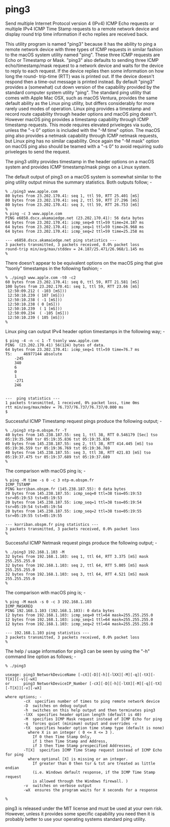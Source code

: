 # ping3
Send multiple Internet Protocol version 4 (IPv4) ICMP Echo
requests or multiple IPv4 ICMP Time Stamp requests to a remote
network device and display round trip time information if
echo replies are received back.

This utility program is named "ping3" because it has the ability
to ping a remote network device with three types of ICMP requests
in similar fashion to the macOS system utility named "ping". These
three ICMP requests are Echo or Timestamp or Mask. "ping3" also
defaults to sending three ICMP echo/timestamp/mask request to a
network device and waits for the device to reply to each request.
If the device replies then some information on how long the round-
trip-time (RTT) was is printed out. If the device doesn't respond
then a time-out message is printed instead.
By default "ping3" provides a (somewhat) cut down version of the
capability provided by the standard computer system utility "ping".
The standard ping utility that comes with Apple Mac OSX, such as
macOS Ventura, provides the same default ability as the Linux ping
utility, but differs considerably for more rarely used modes of
operation. Linux ping provides a timestamp and record route
capability through header options and macOS ping doesn't. However
macOS ping provides a timestamp capability through ICMP timestamp
requests. This mode requires elevated priveleges via sudo, unless
the "-s 0" option is included with the "-M time" option. The macOS
ping also provides a netmask capability through ICMP netmask
requests, but Linux ping has no similar capability. Once again
the "-M mask" option on macOS ping also should be teamed with
a "-s 0" to avoid requiring sudo priveleges to send the request.

The ping3 utility provides timestamp in the header options on a
macOS system and provides ICMP timestamp/mask pings on a Linux system.

The default output of ping3 on a macOS system is somewhat similar
to the ping utility output minus the summary statistics.
Both outputs follow; -
```
% ./ping3 www.apple.com
80 bytes from 23.202.170.41: seq 1, ttl 59, RTT 25.401 [mS]
80 bytes from 23.202.170.41: seq 2, ttl 59, RTT 27.296 [mS]
80 bytes from 23.202.170.41: seq 3, ttl 59, RTT 26.753 [mS] 
%
% ping -c 3 www.apple.com
PING e6858.dscx.akamaiedge.net (23.202.170.41): 56 data bytes
64 bytes from 23.202.170.41: icmp_seq=0 ttl=59 time=24.187 ms
64 bytes from 23.202.170.41: icmp_seq=1 ttl=59 time=26.968 ms
64 bytes from 23.202.170.41: icmp_seq=2 ttl=59 time=25.258 ms

--- e6858.dscx.akamaiedge.net ping statistics ---
3 packets transmitted, 3 packets received, 0.0% packet loss
round-trip min/avg/max/stddev = 24.187/25.471/26.968/1.145 ms
%
```
There doesn't appear to be equivalent options on the macOS ping
that give "tsonly" timestamps in the following fashion; -
```
% ./ping3 www.apple.com -t0 -c2
60 bytes from 23.202.170.41: seq 0, ttl 59, RTT 21.581 [mS]
100 bytes from 23.202.170.41: seq 1, ttl 59, RTT 23.66 [mS]
 12:50:09.212 ( -103 [mS]))
 12:50:10.239 ( 107 [mS]))
 12:50:10.238 ( -1 [mS]))
 12:50:10.238 ( 0 [mS]))
 12:50:10.239  ( 1 [mS]))
 12:50:09.234  ( -105 [mS]))
 12:50:10.239 ( 105 [mS]))
%
```
Linux ping can output IPv4 header option timestamps in the
following way; -
```
$ ping -4 -n -c 1 -T tsonly www.apple.com
PING  (23.202.170.41) 56(124) bytes of data.
64 bytes from 23.202.170.41: icmp_seq=1 ttl=59 time=76.7 ms
TS: 	46977144 absolute
	-245
	340
	6
	0
	1
	-271
	246


---  ping statistics ---
1 packets transmitted, 1 received, 0% packet loss, time 0ms
rtt min/avg/max/mdev = 76.737/76.737/76.737/0.000 ms
$
```
Successful ICMP Timestamp request pings produce the following output; -
```
% ./ping3 ntp-m.obspm.fr -T       
40 bytes from 145.238.187.55: seq 1, ttl 38, RTT 0.546179 [Sec] tso 05:19:35.508 tsr 05:19:35.836 tst 05:19:35.836
40 bytes from 145.238.187.55: seq 2, ttl 38, RTT 414.445 [mS] tso 05:19:36.559 tsr 05:19:36.769 tst 05:19:36.769
40 bytes from 145.238.187.55: seq 3, ttl 38, RTT 421.83 [mS] tso 05:19:37.475 tsr 05:19:37.689 tst 05:19:37.689
%
```
The comparison with macOS ping is; -
```
% ping -M time -s 0 -c 3 ntp-m.obspm.fr
ICMP_TSTAMP
PING korriban.obspm.fr (145.238.187.55): 0 data bytes
20 bytes from 145.238.187.55: icmp_seq=0 ttl=38 tso=05:19:53 tsr=05:19:53 tst=05:19:53
20 bytes from 145.238.187.55: icmp_seq=1 ttl=38 tso=05:19:54 tsr=05:19:54 tst=05:19:54
20 bytes from 145.238.187.55: icmp_seq=2 ttl=38 tso=05:19:55 tsr=05:19:55 tst=05:19:55

--- korriban.obspm.fr ping statistics ---
3 packets transmitted, 3 packets received, 0.0% packet loss
%
```
Successful ICMP Netmask request pings produce the following output; -
```
% ./ping3 192.168.1.103 -M
32 bytes from 192.168.1.103: seq 1, ttl 64, RTT 3.375 [mS] mask 255.255.255.0
32 bytes from 192.168.1.103: seq 2, ttl 64, RTT 5.805 [mS] mask 255.255.255.0
32 bytes from 192.168.1.103: seq 3, ttl 64, RTT 4.521 [mS] mask 255.255.255.0
%
```
The comparison with macOS ping is; -
```
% ping -M mask -s 0 -c 3 192.168.1.103
ICMP_MASKREQ
PING 192.168.1.103 (192.168.1.103): 0 data bytes
12 bytes from 192.168.1.103: icmp_seq=0 ttl=64 mask=255.255.255.0
12 bytes from 192.168.1.103: icmp_seq=1 ttl=64 mask=255.255.255.0
12 bytes from 192.168.1.103: icmp_seq=2 ttl=64 mask=255.255.255.0

--- 192.168.1.103 ping statistics ---
3 packets transmitted, 3 packets received, 0.0% packet loss
%
```
The help / usage information for ping3 can be seen by using the "-h"
command line option as follows; -
```
% ./ping3

useage: ping3 NetworkDeviceName [-cX][-D][-h][-lXX][-M][-q][-tX][-T[X]][-v][-wX]
or      ping3 NetworkDeviceIP_Number [-cX][-D][-h][-lXX][-M][-q][-tX][-T[X]][-v][-wX]

where options; -
        -cX  specifies number of times to ping remote network device
        -D  switches on debug output
        -h  switches on this help output and then terminates ping3
        -lXX  specifies header option length (default is 40)
        -M  specifies ICMP Mask request instead of ICMP Echo for ping
        -q  forces quiet (minimum) output and overrides -v
        -tX  specifies header option time stamp type (default is none)
          where X is an integer ( 0 <= X <= 3 ).
            If 0 then Time Stamp Only,
            if 1 then Time Stamp and Address,
            if 3 then Time Stamp prespecified Addresses,
        -T[X]  specifies ICMP Time Stamp request instead of ICMP Echo for ping
          where optional [X] is missing or an integer.
            If greater than 0 then tsr & tst are treated as little endian
            (i.e. Windows default response, if the ICMP Time Stamp request
            is allowed through the Windows firewall. )
        -v  switches on verbose output
        -wX  ensures the program waits for X seconds for a response

%
```
ping3 is released under the MIT license and must be used at your own risk.
However, unless it provides some specific capability you need then it
is probably better to use your operating systems standard ping utility.
